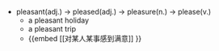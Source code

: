- pleasant(adj.) -> pleased(adj.) -> pleasure(n.) -> please(v.)
	- a pleasant holiday
	- a pleasant trip
	- {{embed [[对某人某事感到满意]] }}